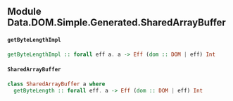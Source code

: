 ## Module Data.DOM.Simple.Generated.SharedArrayBuffer

#### `getByteLengthImpl`

``` purescript
getByteLengthImpl :: forall eff a. a -> Eff (dom :: DOM | eff) Int
```

#### `SharedArrayBuffer`

``` purescript
class SharedArrayBuffer a where
  getByteLength :: forall eff. a -> Eff (dom :: DOM | eff) Int
```


